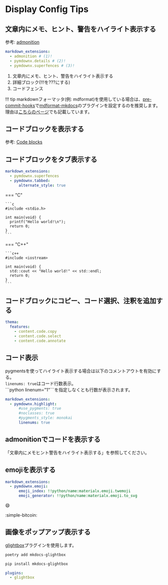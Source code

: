 # Display Config Tips

## 文章内にメモ、ヒント、警告をハイライト表示する

参考: [admonition](https://squidfunk.github.io/mkdocs-material/reference/admonitions/)

```yaml title="mkdocs.yml" linenums="1"
markdown_extensions:
  - admonition # (1)!
  - pymdownx.details # (2)!
  - pymdownx.superfences # (3)!
```

1. 文章内にメモ、ヒント、警告をハイライト表示する
2. 詳細ブロック(!!!を???にする)
3. コードフェンス

!!! tip
    markdownフォーマッタ(例: mdformat)を使用している場合は、[pre-commit-hooks](https://pre-commit.com/#pre-commit-configyaml---hooks)で[mdformat-mkdocs](https://github.com/KyleKing/mdformat-mkdocs#usage)のプラグインを設定するのを推奨します。
    理由は[こちらのページ](./mdformat-tips.md/#mdformat-admon)でも記載しています。

## コードブロックを表示する

参考: [Code blocks](https://squidfunk.github.io/mkdocs-material/reference/code-blocks/)

## コードブロックをタブ表示する

```yaml title="mkdocs.yml"
markdown_extensions:
  - pymdownx.superfences
  - pymdownx.tabbed:
      alternate_style: true
```

=== "C"

    ```c
    #include <stdio.h>

    int main(void) {
      printf("Hello world!\n");
      return 0;
    }
    ```

=== "C++"

    ```c++
    #include <iostream>

    int main(void) {
      std::cout << "Hello world!" << std::endl;
      return 0;
    }
    ```

## コードブロックにコピー、コード選択、注釈を追加する

```yaml title="mkdocs.yml"
thema:
  features:
    - content.code.copy
    - content.code.select
    - content.code.annotate
```

## コード表示

pygmentsを使ってハイライト表示する場合は以下のコメントアウトを有効にする。<br/>
`linenums: true`はコード行数表示。<br/>
\```python linenum="1"\```を指定しなくとも行数が表示されます。

```yaml title="mkdocs.yml"
markdown_extensions:
  - pymdownx.highlight:
      #use_pygments: true
      #noclasses: true
      #pygments_style: monokai
      linenums: true
```

## admonitionでコードを表示する

「文章内にメモヒント警告をハイライト表示する」を参照してください。

## emojiを表示する

```yaml title="mkdocs.yml"
markdown_extensions:
  - pymdownx.emoji:
      emoji_index: !!python/name:materialx.emoji.twemoji
      emoji_generator: !!python/name:materialx.emoji.to_svg
```

:smile:

:simple-bitcoin:

## 画像をポップアップ表示する

[glightbox](https://github.com/blueswen/mkdocs-glightbox)プラグインを使用します。

```bash
poetry add mkdocs-glightbox
```

```bash
pip install mkdocs-glightbox
```

```yaml title="mkdocs.yml"
plugins:
  - glightbox
```
